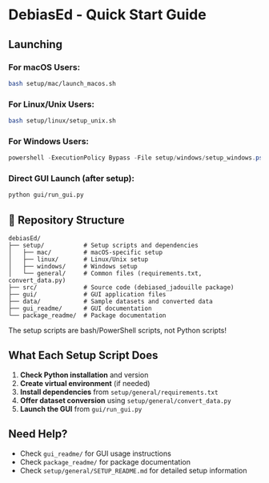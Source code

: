 # DebiasEd - Quick Start Guide

## Launching

### **For macOS Users:**
```bash
bash setup/mac/launch_macos.sh
```

### **For Linux/Unix Users:**
```bash
bash setup/linux/setup_unix.sh
```

### **For Windows Users:**
```powershell
powershell -ExecutionPolicy Bypass -File setup/windows/setup_windows.ps1
```

### **Direct GUI Launch** (after setup):
```bash
python gui/run_gui.py
```

## 📁 Repository Structure

```
debiasEd/
├── setup/           # Setup scripts and dependencies
│   ├── mac/         # macOS-specific setup
│   ├── linux/       # Linux/Unix setup  
│   ├── windows/     # Windows setup
│   └── general/     # Common files (requirements.txt, convert_data.py)
├── src/             # Source code (debiased_jadouille package)
├── gui/             # GUI application files
├── data/            # Sample datasets and converted data
├── gui_readme/      # GUI documentation
└── package_readme/  # Package documentation
```


The setup scripts are bash/PowerShell scripts, not Python scripts!

## What Each Setup Script Does

1. **Check Python installation** and version
2. **Create virtual environment** (if needed)
3. **Install dependencies** from `setup/general/requirements.txt`
4. **Offer dataset conversion** using `setup/general/convert_data.py`
5. **Launch the GUI** from `gui/run_gui.py`

## Need Help?

- Check `gui_readme/` for GUI usage instructions
- Check `package_readme/` for package documentation  
- Check `setup/general/SETUP_README.md` for detailed setup information 